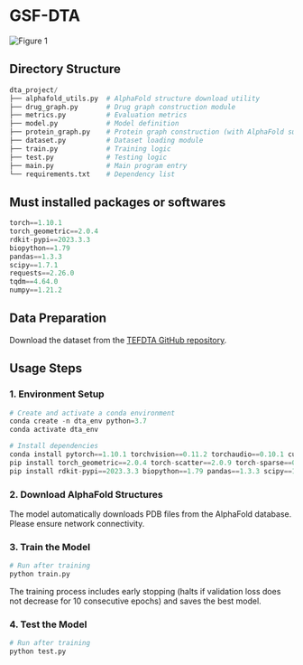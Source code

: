 # GSF-DTA
![Figure 1](https://github.com/user-attachments/assets/42cb567a-8c7d-479e-8e66-3f0abac300c5)





## Directory Structure

```python
dta_project/
├── alphafold_utils.py  # AlphaFold structure download utility
├── drug_graph.py       # Drug graph construction module
├── metrics.py          # Evaluation metrics
├── model.py            # Model definition
├── protein_graph.py    # Protein graph construction (with AlphaFold support)
├── dataset.py          # Dataset loading module
├── train.py            # Training logic
├── test.py             # Testing logic
├── main.py             # Main program entry
└── requirements.txt    # Dependency list
```
## Must installed packages or softwares

```python
torch==1.10.1
torch_geometric==2.0.4
rdkit-pypi==2023.3.3
biopython==1.79
pandas==1.3.3
scipy==1.7.1
requests==2.26.0
tqdm==4.64.0
numpy==1.21.2
```

## Data Preparation
Download the dataset from the [TEFDTA GitHub repository](https://github.com/lizongquan01/TEFDTA/tree/master).

## Usage Steps
### 1. Environment Setup
```python
# Create and activate a conda environment
conda create -n dta_env python=3.7
conda activate dta_env

# Install dependencies
conda install pytorch==1.10.1 torchvision==0.11.2 torchaudio==0.10.1 cudatoolkit=11.3 -c pytorch
pip install torch_geometric==2.0.4 torch-scatter==2.0.9 torch-sparse==0.6.17 torch-spline-conv==1.2.10 -f https://data.pyg.org/whl/torch-1.10.1+cu113.html
pip install rdkit-pypi==2023.3.3 biopython==1.79 pandas==1.3.3 scipy==1.7.1 requests==2.26.0 tqdm==4.64.0 numpy==1.21.2
```
### 2. Download AlphaFold Structures
The model automatically downloads PDB files from the AlphaFold database. Please ensure network connectivity.

 ### 3. Train the Model

```python
# Run after training
python train.py
```
The training process includes early stopping (halts if validation loss does not decrease for 10 consecutive epochs) and saves the best model.
### 4. Test the Model

```python
# Run after training
python test.py
```

